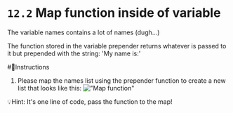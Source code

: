 # `12.2` Map function inside of variable

The variable names contains a lot of names (dugh...)

The function stored in the variable prepender returns whatever is passed to it
 but prepended with the string: 'My name is:'

#📝Instructions
1. Please map the names list  using the prepender function to create a new list that looks like this:
!["Map function"](https://storage.googleapis.com/replit/images/1525912878195_89876a082d32ee32bb7a1ab5834dbca0.pn)


💡Hint:
It's one line of code, pass the function to the map!